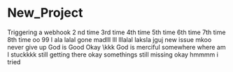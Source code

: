 # New_Project

Triggering a webhook
2 nd time
3rd time
4th time
5th time
6th time
7th time
8th time
oo
99 l
ala
lalal
gone madlll
lll
lllalal
laksla
jguj
new issue
mkoo
never give up
God is Good
Okay
\kkk
God is merciful
somewhere
where am I stuckkkk
still getting there
okay
somethings still missing
okay
hmmmm
i tried
